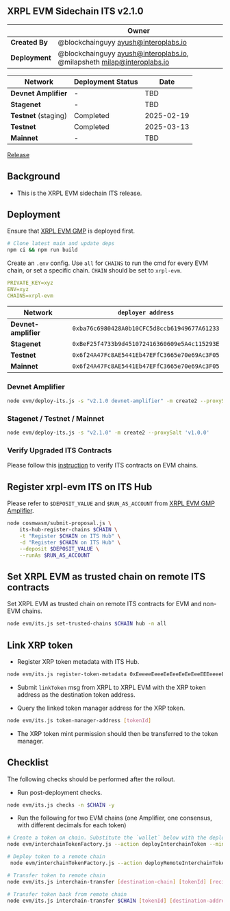 ## XRPL EVM Sidechain ITS v2.1.0

|                | **Owner**                                                                  |
| -------------- | -------------------------------------------------------------------------- |
| **Created By** | @blockchainguyy <ayush@interoplabs.io>                                     |
| **Deployment** | @blockchainguyy <ayush@interoplabs.io>, @milapsheth <milap@interoplabs.io> |

| **Network**           | **Deployment Status** | **Date**   |
| --------------------- | --------------------- | ---------- |
| **Devnet Amplifier**  | -                     | TBD        |
| **Stagenet**          | -                     | TBD        |
| **Testnet** (staging) | Completed      | 2025-02-19 |
| **Testnet**           | Completed             | 2025-03-13 |
| **Mainnet**           | -                     | TBD        |

[Release](https://github.com/axelarnetwork/interchain-token-service/releases/tag/v)

## Background

- This is the XRPL EVM sidechain ITS release.

## Deployment

Ensure that [XRPL EVM GMP](../evm/2025-02-XRPL-EVM-GMP-v6.0.4.md) is deployed first.

```bash
# Clone latest main and update deps
npm ci && npm run build
```

Create an `.env` config. Use `all` for `CHAINS` to run the cmd for every EVM chain, or set a specific chain. `CHAIN` should be set to `xrpl-evm`.

```yaml
PRIVATE_KEY=xyz
ENV=xyz
CHAINS=xrpl-evm
```

| Network              | `deployer address`                           |
| -------------------- | -------------------------------------------- |
| **Devnet-amplifier** | `0xba76c6980428A0b10CFC5d8ccb61949677A61233` |
| **Stagenet**         | `0xBeF25f4733b9d451072416360609e5A4c115293E` |
| **Testnet**          | `0x6f24A47Fc8AE5441Eb47EFfC3665e70e69Ac3F05` |
| **Mainnet**          | `0x6f24A47Fc8AE5441Eb47EFfC3665e70e69Ac3F05` |

### Devnet Amplifier

```bash
node evm/deploy-its.js -s "v2.1.0 devnet-amplifier" -m create2 --proxySalt 'v1.0.0 devnet-amplifier'
```

### Stagenet / Testnet / Mainnet

```bash
node evm/deploy-its.js -s "v2.1.0" -m create2 --proxySalt 'v1.0.0'
```

### Verify Upgraded ITS Contracts

Please follow this [instruction](https://github.com/axelarnetwork/axelar-contract-deployments/tree/main/evm#contract-verification) to verify ITS contracts on EVM chains.

## Register xrpl-evm ITS on ITS Hub

Please refer to `$DEPOSIT_VALUE` and `$RUN_AS_ACCOUNT` from [XRPL EVM GMP Amplifier](../cosmwasm/2025-02-XRPL-EVM-GMP-v6.0.4.md).

```bash
node cosmwasm/submit-proposal.js \
    its-hub-register-chains $CHAIN \
    -t "Register $CHAIN on ITS Hub" \
    -d "Register $CHAIN on ITS Hub" \
    --deposit $DEPOSIT_VALUE \
    --runAs $RUN_AS_ACCOUNT
```

## Set XRPL EVM as trusted chain on remote ITS contracts

Set XRPL EVM as trusted chain on remote ITS contracts for EVM and non-EVM chains.

```bash
node evm/its.js set-trusted-chains $CHAIN hub -n all
```

## Link XRP token

- Register XRP token metadata with ITS Hub.

```bash
node evm/its.js register-token-metadata 0xEeeeeEeeeEeEeeEeEeEeeEEEeeeeEeeeeeeeEEeE
```

- Submit `linkToken` msg from XRPL to XRPL EVM with the XRP token address as the destination token address.

- Query the linked token manager address for the XRP token.

```bash
node evm/its.js token-manager-address [tokenId]
```

- The XRP token mint permission should then be transferred to the token manager.

## Checklist

The following checks should be performed after the rollout.

- Run post-deployment checks.

```bash
node evm/its.js checks -n $CHAIN -y
```

- Run the following for two EVM chains (one Amplifier, one consensus, with different decimals for each token)

```bash
# Create a token on chain. Substitute the `wallet` below with the deployer key
node evm/interchainTokenFactory.js --action deployInterchainToken --minter [minter-address] --name "test" --symbol "TST" --decimals 6 --initialSupply 10000 --salt "salt1234" -n $CHAIN

# Deploy token to a remote chain
 node evm/interchainTokenFactory.js --action deployRemoteInterchainToken --destinationChain [destination-chain] --salt "salt1234" --gasValue 1000000000000000000 -y -n $CHAIN

# Transfer token to remote chain
node evm/its.js interchain-transfer [destination-chain] [tokenId] [recipient] 1 --gasValue 1000000000000000000 -n $CHAIN

# Transfer token back from remote chain
node evm/its.js interchain-transfer $CHAIN [tokenId] [destination-address] 1 --gasValue 1000000000000000000 -n [destination-chain] 
```
